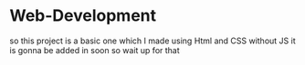 # Web-Development 
so this project is a basic one which I made using Html and CSS without JS 
it is gonna be added in soon so wait up for that
